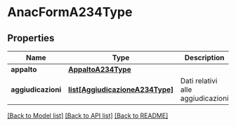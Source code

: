 # AnacFormA234Type

## Properties
Name | Type | Description | Notes
------------ | ------------- | ------------- | -------------
**appalto** | [**AppaltoA234Type**](AppaltoA234Type.md) |  | 
**aggiudicazioni** | [**list[AggiudicazioneA234Type]**](AggiudicazioneA234Type.md) | Dati relativi alle aggiudicazioni | 

[[Back to Model list]](../README.md#documentation-for-models) [[Back to API list]](../README.md#documentation-for-api-endpoints) [[Back to README]](../README.md)

